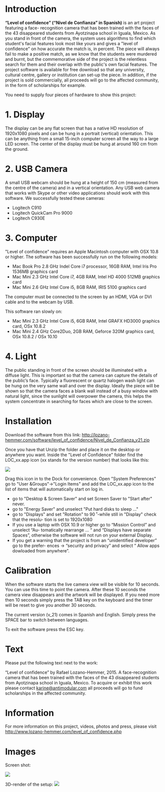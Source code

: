 # Introduction
**“Level of confidence” (“Nivel de Confianza” in Spanish)** is an art project featuring a face- recognition camera that has been trained with the faces of the 43 disappeared students from Ayotzinapa school in Iguala, Mexico. As you stand in front of the camera, the system uses algorithms to find which student's facial features look most like yours and gives a "level of confidence" on how accurate the match is, in percent. The piece will always fail to make a positive match, as we know that the students were murdered and burnt, but the commemorative side of the project is the relentless search for them and their overlap with the public's own facial features. The project software is available for free download so that any university, cultural centre, gallery or institution can set-up the piece. In addition, if the project is sold commercially, all proceeds will go to the affected community, in the form of scholarships for example.

You need to supply four pieces of hardware to show this project: 


# 1. Display
The display can be any flat screen that has a native HD resolution of 1920x1080 pixels and can be hung in a portrait (vertical) orientation. This can be anything from a small 15-inch computer screen all the way to a large LED screen. The center of the display must be hung at around 160 cm from the ground.

# 2. USB Camera
A small USB webcam should be hung at a height of 150 cm (measured from the centre of the camera) and in a vertical orientation. Any USB web camera that works with Skype or other video applications should work with this software. We successfully tested these cameras:
- Logitech C910
- Logitech QuickCam Pro 9000
- Logitech C930E

# 3. Computer
"Level of confidence" requires an Apple Macintosh computer with OSX 10.8 or higher. The software has been successfully run on the following models:
- Mac Book Pro 2.8 GHz Indel Core i7 processor, 16GB RAM, Intel Iris Pro 1536MB graphics card
- Mac Mini 2.3 GHz Intel Core i7, 4GB RAM, Intel HD 4000 512MB graphics card
- Mac Mini 2.6 GHz Intel Core i5, 8GB RAM, IRIS 5100 graphics card

The computer must be connected to the screen by an HDMI, VGA or DVI cable and to the webcam by USB.

This software ran slowly on:
- Mac Mini 2.3 GHz Intel Core i5, 6GB RAM, Intel GRAFX HD3000 graphics card, OSx 10.8.2
- Mac Mini 2.4 GHz Core2Duo, 2GB RAM, Geforce 320M graphics card, OSx 10.8.2 / OSx 10.10

# 4. Light
The public standing in front of the screen should be illuminated with a diffuse light. This is important so that the camera can capture the details of the public’s face. Typically a fluorescent or quartz halogen wash light can be hung on the very same wall and over the display. Ideally the piece will be shown so that the camera faces a blank wall instead of a busy window with natural light, since the sunlight will overpower the camera, this helps the system concentrate in searching for faces which are close to the screen.

# Installation
Download the software from this link: <http://lozano-hemmer.com/software/level_of_confidence/Nivel_de_Confianza_v21.zip>

Once you have that Unzip the folder and place it on the desktop or anywhere you want. Inside the "Level of Confidence" folder find the LOC_xx.app icon (xx stands for the version number) that looks like this:

![](https://github.com/antimodular/Level-of-Confidence/blob/master/images/icon_small.png)

Drag this icon in to the Dock for convenience. Open "System Preferences"
go to "User &Groups"->"Login Items" and add the LOC_xx.app icon to the list of items that will automatically start on log in.
- go to "Desktop & Screen Saver" and set Screen Saver to "Start after" never.
- go to "Energy Saver" and unselect "Put hard disks to sleep ..."
- go to "Displays" and set "Rotation" to 90 ̊ -while still in "Display" check that the resolu-
tion is set to 1920x1080
- If you use a laptop with OSX 10.9 or higher go to “Mission Control” and unselect “Au-
tomatically rearrange ... “ and “Displays have separate Spaces”, otherwise the software will not run on your external Display.
- If you get a warning that the project is from an “unidentified developer” go to the prefer- ences -> “security and privacy” and select “ Allow apps dowloaded from anywhere”.


# Calibration
When the software starts the live camera view will be visible for 10 seconds. You can use this time to point the camera. After these 10 seconds the camera view disappears and the artwork will be displayed. If you need more then 10 seconds simply press the TAB key on the keyboard and the timer will be reset to give you another 30 seconds.

The current version (v_21) comes in Spanish and English. Simply press the SPACE bar to switch between languages.

To exit the software press the ESC key.

# Text
Please put the following text next to the work:

“Level of confidence” by Rafael Lozano-Hemmer, 2015. A face-recognition camera that has been trained with the faces of the 43 disappeared students from Ayotzinapa school in Iguala, Mexico. To acquire or exhibit this work please contact <karine@antimodular.com> all proceeds will go to fund scholarships in the affected community.


# Information
For more information on this project, videos, photos and press, please visit <http://www.lozano-hemmer.com/level_of_confidence.php>

# Images
Screen shot:

![](https://raw.githubusercontent.com/antimodular/Level-of-Confidence/master/images/Screen_Shot.png)

3D-render of the setup:
![](https://raw.githubusercontent.com/antimodular/Level-of-Confidence/master/images/3d_model.png)